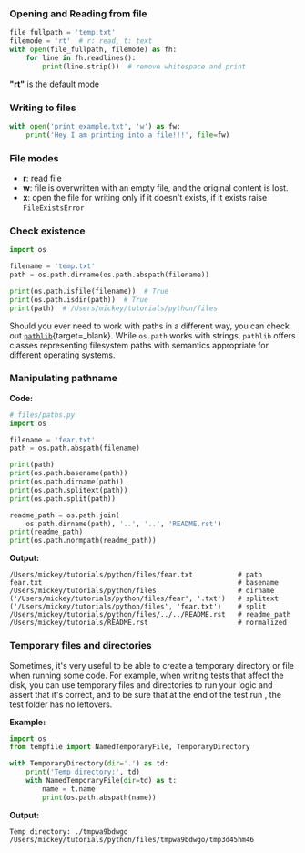 ### Opening and Reading from file
```python
file_fullpath = 'temp.txt'
filemode = 'rt'  # r: read, t: text
with open(file_fullpath, filemode) as fh:
    for line in fh.readlines():
        print(line.strip())  # remove whitespace and print
```

**"rt"** is the default mode

### Writing to files
```python
with open('print_example.txt', 'w') as fw:
    print('Hey I am printing into a file!!!', file=fw)
```

### File modes

- **r**: read file
- **w**: file is overwritten with an empty file, and the original content is
lost. 
- **x**: open the file for writing only if it doesn't exists, if it exists
raise `FileExistsError`

### Check existence

```python
import os

filename = 'temp.txt'
path = os.path.dirname(os.path.abspath(filename))

print(os.path.isfile(filename))  # True
print(os.path.isdir(path))  # True
print(path)  # /Users/mickey/tutorials/python/files
```

Should you ever need to work with paths in a different way, you can check
out [`pathlib`][pathlib]{target=_blank}. While `os.path` works with strings, 
`pathlib` offers classes representing filesystem paths with semantics
appropriate for different operating systems. 


### Manipulating pathname
**Code:**
```python
# files/paths.py
import os

filename = 'fear.txt'
path = os.path.abspath(filename)

print(path)
print(os.path.basename(path))
print(os.path.dirname(path))
print(os.path.splitext(path))
print(os.path.split(path))

readme_path = os.path.join(
    os.path.dirname(path), '..', '..', 'README.rst')
print(readme_path)
print(os.path.normpath(readme_path))
```
**Output:**
```text
/Users/mickey/tutorials/python/files/fear.txt           # path
fear.txt                                                # basename
/Users/mickey/tutorials/python/files                    # dirname
('/Users/mickey/tutorials/python/files/fear', '.txt')   # splitext
('/Users/mickey/tutorials/python/files', 'fear.txt')    # split
/Users/mickey/tutorials/python/files/../../README.rst   # readme_path
/Users/mickey/tutorials/README.rst                      # normalized
```


### Temporary files and directories
Sometimes, it's very useful to be able to create a temporary directory or
file when running some code. For example, when writing tests that affect
the disk, you can use temporary files and directories to run your logic and
assert that it's correct, and to be sure that at the end of the test run
, the test folder has no leftovers.

**Example:**
```python
import os
from tempfile import NamedTemporaryFile, TemporaryDirectory

with TemporaryDirectory(dir='.') as td:
    print('Temp directory:', td)
    with NamedTemporaryFile(dir=td) as t:
        name = t.name
        print(os.path.abspath(name))
```
**Output:**
```text
Temp directory: ./tmpwa9bdwgo
/Users/mickey/tutorials/python/files/tmpwa9bdwgo/tmp3d45hm46
```


<!-- Links -->

[pathlib]: https://docs.python.org/3/library/pathlib.html
